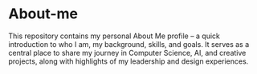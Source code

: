 # About-me
This repository contains my personal About Me profile – a quick introduction to who I am, my background, skills, and goals. It serves as a central place to share my journey in Computer Science, AI, and creative projects, along with highlights of my leadership and design experiences.
